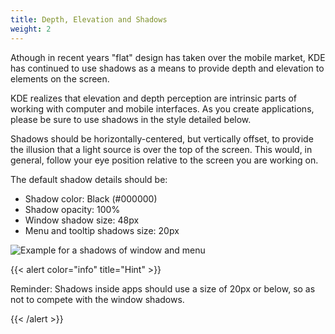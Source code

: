 ```yaml
---
title: Depth, Elevation and Shadows
weight: 2
---
```


Athough in recent years "flat" design has taken over the mobile
market, KDE has continued to use shadows as a means to provide depth and
elevation to elements on the screen.

KDE realizes that elevation and depth perception are intrinsic parts of
working with computer and mobile interfaces. As you create applications,
please be sure to use shadows in the style detailed below.

Shadows should be horizontally-centered, but vertically offset, to
provide the illusion that a light source is over the top of the screen.
This would, in general, follow your eye position relative to the screen
you are working on.

The default shadow details should be:

-   Shadow color: Black (#000000)
-   Shadow opacity: 100%
-   Window shadow size: 48px
-   Menu and tooltip shadows size: 20px

![Example for a shadows of window and menu](/hig/Shadows_with_background.png)

{{< alert color="info" title="Hint" >}}

Reminder: Shadows inside apps should use a size of 20px or below, so as
not to compete with the window shadows.

{{< /alert >}}
